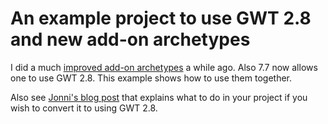 # An example project to use GWT 2.8 and new add-on archetypes

I did a much [improved add-on archetypes](https://github.com/viritin/archetype-vaadin-gwt-addon) a while ago. Also 7.7 now allows one to use GWT 2.8. This example shows how to use them together.

Also see [Jonni's blog post](https://vaadin.com/blog/-/blogs/how-to-use-gwt-2-8-in-vaadin-applications-today) that explains what to do in your project if you wish to convert it to using GWT 2.8.
